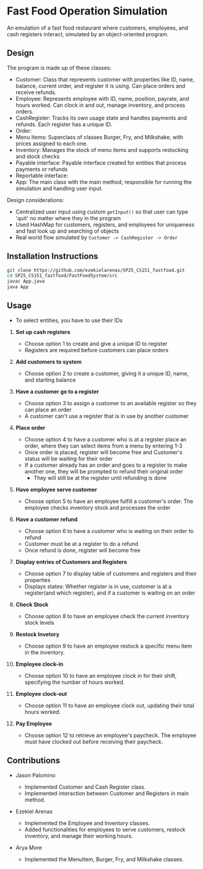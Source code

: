 # Fast Food Operation Simulation

An emulation of a fast food restaurant where customers, employees, and cash registers interact, simulated by an object-oriented program. 

## Design

The program is made up of these classes:
- Customer: Class that represents customer with properties like ID, name, balance, current order, and register it is using. Can place orders and receive refunds. 
- Employee: Represents employee with ID, name, position, payrate, and hours worked. Can clock in and out, manage inventory, and process orders.
- CashRegister: Tracks its own usage state and handles payments and refunds. Each register has a unique ID.
- Order:
- Menu Items: Superclass of classes Burger, Fry, and Milkshake, with prices assigned to each one.
- Inventory: Manages the stock of menu items and supports restocking and stock checks
- Payable interface: Payable interface created for entities that process payments or refunds
- Reportable interface:
- App: The main class with the main method, responsible for running the simulation and handling user input.

Design considerations:
- Centralized user input using custom `getInput()` so that user can type 'quit' no matter where they in the program
- Used HashMap for customers, registers, and employees for uniqueness and fast look up and searching of objects
- Real world flow simulated by `Customer -> CashRegister -> Order` 

## Installation Instructions

```bash
git clone https://github.com/ezekielarenas/SP25_CS151_fastfood.git 
cd SP25_CS151_fastfood/FastFoodSystem/src
javac App.java
java App
```

## Usage

- To select entities, you have to use their IDs

1. **Set up cash registers**
    - Choose option 1 to create and give a unique ID to register
    - Registers are required before customers can place orders

2. **Add customers to system**
    - Choose option 2 to create a customer, giving it a unique ID, name, and starting balance

3. **Have a customer go to a register**
    - Choose option 3 to assign a customer to an available register so they can place an order
    - A customer can't use a register that is in use by another customer

4. **Place order**
    - Choose option 4 to have a customer who is at a register place an order, where they can select items from a menu by entering 1-3
    - Once order is placed, register will become free and Customer's status will be waiting for their order
    - If a customer already has an order and goes to a register to make another one, they will be prompted to refund their original order
        - They will still be at the register until refunding is done


5. **Have employee serve customer**
    - Choose option 5 to have an employee fulfill a customer's order. The employee checks inventory stock and processes the order

6. **Have a customer refund**
    - Choose option 6 to have a customer who is waiting on their order to refund
    - Customer must be at a register to do a refund
    - Once refund is done, register will become free

7. **Display entries of Customers and Registers**
    - Choose option 7 to display table of customers and registers and their properties
    - Displays states: Whether register is in use, customer is at a register(and which register), and if a customer is waiting on an order

8. **Check Stock**
    - Choose option 8 to have an employee check the current inventory stock levels

9. **Restock Invetory**
    - Choose option 9 to have an employee restock a specific menu item in the inventory.

10. **Employee clock-in**
    - Choose option 10 to have an employee clock in for their shift, specifying the number of hours worked.

11. **Employee clock-out**
    - Choose option 11 to have an employee clock out, updating their total hours worked.
    
12. **Pay Employee**
    - Choose option 12 to retrieve an employee's paycheck. The employee must have clocked out before receiving their paycheck.

## Contributions

- Jason Palomino
    - Implemented Customer and Cash Register class.
    - Implemented interaction between Customer and Registers in main method.

- Ezekiel Arenas
    - Implemented the Employee and Inventory classes.
    - Added functionalities for employees to serve customers, restock inventory, and manage their working hours.
- Arya More
    - Implemented the MenuItem, Burger, Fry, and Milkshake classes.
